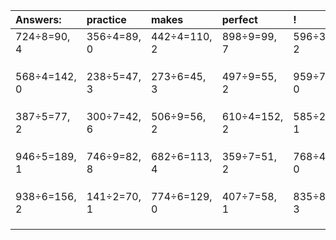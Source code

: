 | Answers: | practice | makes | perfect | ! |
| :--- | :--- | :--- | :--- | :--- |
| 724÷8=90, 4 | 356÷4=89, 0 | 442÷4=110, 2 | 898÷9=99, 7 | 596÷3=198, 2 | 
|   |   |   |   |   | 
|   |   |   |   |   | 
|   |   |   |   |   | 
| 568÷4=142, 0 | 238÷5=47, 3 | 273÷6=45, 3 | 497÷9=55, 2 | 959÷7=137, 0 | 
|   |   |   |   |   | 
|   |   |   |   |   | 
|   |   |   |   |   | 
| 387÷5=77, 2 | 300÷7=42, 6 | 506÷9=56, 2 | 610÷4=152, 2 | 585÷2=292, 1 | 
|   |   |   |   |   | 
|   |   |   |   |   | 
|   |   |   |   |   | 
| 946÷5=189, 1 | 746÷9=82, 8 | 682÷6=113, 4 | 359÷7=51, 2 | 768÷4=192, 0 | 
|   |   |   |   |   | 
|   |   |   |   |   | 
|   |   |   |   |   | 
| 938÷6=156, 2 | 141÷2=70, 1 | 774÷6=129, 0 | 407÷7=58, 1 | 835÷8=104, 3 | 
|   |   |   |   |   | 
|   |   |   |   |   | 
|   |   |   |   |   | 
